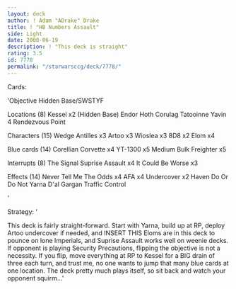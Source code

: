 ```yaml
---
layout: deck
author: ! Adam "ADrake" Drake
title: ! "HB Numbers Assault"
side: Light
date: 2000-06-19
description: ! "This deck is straight"
rating: 3.5
id: 7778
permalink: "/starwarsccg/deck/7778/"
---
```

Cards: 

'Objective
Hidden Base/SWSTYF

Locations (8)
Kessel x2 (Hidden Base)
Endor
Hoth
Corulag
Tatooinne
Yavin 4
Rendezvous Point

Characters (15)
Wedge Antilles x3
Artoo x3
Wioslea x3
8D8 x2
Elom x4

Blue cards (14)
Corellian Corvette x4
YT-1300 x5
Medium Bulk Freighter x5

Interrupts (8)
The Signal
Suprise Assault x4
It Could Be Worse x3

Effects (14)
Never Tell Me The Odds x4
AFA x4
Undercover x2
Haven
Do Or Do Not
Yarna D'al Gargan
Traffic Control

'

Strategy: '


This deck is fairly straight-forward. Start with Yarna, build up at RP, deploy Artoo undercover if needed, and INSERT THIS Eloms are in this deck to pounce on lone Imperials, and Suprise Assault works well on weenie decks. If opponent is playing Security Precautions, flipping the objective is not a necessity. If you flip, move everything at RP to Kessel for a BIG drain of three each turn, and trust me, no one wants to jump that many blue cards at one location. The deck pretty much plays itself, so sit back and watch your opponent squirm...'
